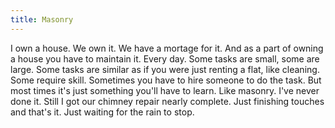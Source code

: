 ```yaml
---
title: Masonry
---
```


I own a house. We own it. We have a mortage for it. And as a part of owning a house you have to maintain it. Every day. Some tasks are small, some are large. Some tasks are similar as if you were just renting a flat, like cleaning. Some require skill. Sometimes you have to hire someone to do the task. But most times it's just something you'll have to learn. Like masonry. I've never done it. Still I got our chimney repair nearly complete. Just finishing touches and that's it. Just waiting for the rain to stop.